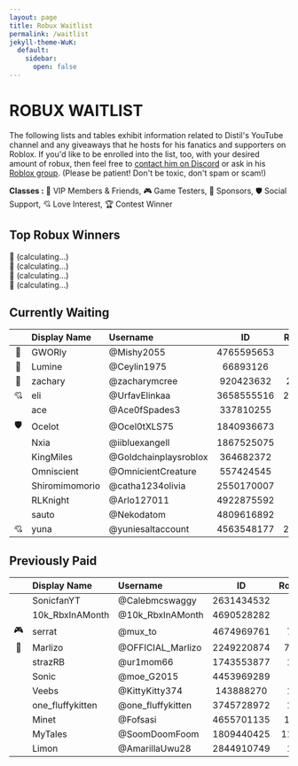 ```yaml
---
layout: page
title: Robux Waitlist
permalink: /waitlist
jekyll-theme-WuK:
  default:
    sidebar:
      open: false
---
```


# ROBUX WAITLIST
The following lists and tables exhibit information related to Distil's YouTube channel and any giveaways that he hosts for his fanatics and supporters on Roblox. If you'd like to be enrolled into the list, too, with your desired amount of robux, then feel free to [contact him on Discord](https://discord.gg/2rBcjwjRdC) or ask in his [Roblox group](https://www.roblox.com/groups/17260541/Fwiends-4-Life#!/about). (Please be patient! Don't be toxic, don't spam or scam!)

**Classes :** 👑 VIP Members & Friends, 🎮 Game Testers, 💎 Sponsors, 🛡️ Social Support, 💘 Love Interest, 🏆 Contest Winner

## Top Robux Winners

🥇  (calculating...) \
🥈  (calculating...) \
🥉  (calculating...) \
🏅 (calculating...) 

## Currently Waiting

||Display Name|Username|ID|Robux|
|:---:|:---|:---|:---:|:---:|
|👑|GWORly|@Mishy2055|4765595653|500|
|👑|Lumine|@Ceylin1975|66893126|400|
|👑|zachary|@zacharymcree|920423632|2000|
|💘|eli|@UrfavElinkaa|3658555516|25000|
||ace|@Ace0fSpades3|337810255|100|
|🛡️|Ocelot|@Ocel0tXLS75|1840936673|100|
||Nxia|@iibluexangell|1867525075|100|
||KingMiles|@Goldchainplaysroblox|364682372|100|
||Omniscient|@OmnicientCreature|557424545|100|
||Shiromimomorio|@catha1234olivia|2550170007|100|
||RLKnight|@Arlo127011|4922875592|100|
||sauto|@Nekodatom|4809616892|100|
|💘|yuna|@yuniesaltaccount|4563548177|20000|

## Previously Paid

||Display Name|Username|ID|Robux|
|:---:|:---|:---|:---:|:---:|
||SonicfanYT|@Calebmcswaggy|2631434532|2|
||10k_RbxInAMonth|@10k_RbxInAMonth|4690528282|2|
|🎮|serrat|@mux_to|4674969761|72|
|👑|Marlizo|@OFFICIAL_Marlizo|2249220874|700|
||strazRB|@ur1mom66|1743553877|18|
||Sonic|@moe_G2015|4453969289|5|
||Veebs|@KittyKitty374|143888270|10|
||one_fluffykitten|@one_fluffykitten|3745728972|10|
||Minet|@Fofsasi|4655701135|180|
||MyTales|@SoomDoomFoom|1809440425|1100|
||Limon|@AmarillaUwu28|2844910749|10|

